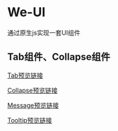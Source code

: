 # We-UI
通过原生js实现一套UI组件
## Tab组件、Collapse组件
[Tab预览链接](https://wangxiaozhan.github.io/We-UI/weui/Tab/tab3.html)

[Collapse预览链接](https://wangxiaozhan.github.io/We-UI/weui/Collapse/collapse.html)

[Message预览链接](https://wangxiaozhan.github.io/We-UI/weui/Message/message.html)

[Tooltip预览链接](https://wangxiaozhan.github.io/We-UI/weui/Tooltip/tooltip.html)
